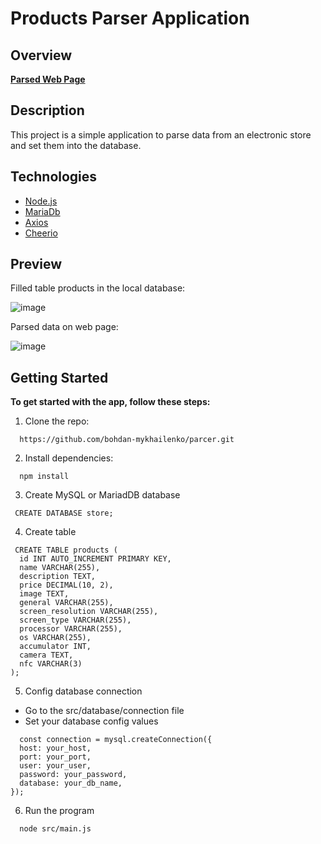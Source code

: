#  Products Parser Application

## Overview
[**Parsed Web Page**](https://hotline.ua/ua/mobile/mobilnye-telefony-i-smartfony/?mode=series&sort=popularity)

## Description

This project is a simple application to parse data from an electronic store and set them into the database.

## Technologies

- [Node.js](https://nodejs.org/en)
- [MariaDb](https://mariadb.org/)
- [Axios](https://axios-http.com/)
- [Cheerio](https://cheerio.js.org/)


## Preview

Filled table products in the local database:

![image](https://github.com/bohdan-mykhailenko/parser/assets/76702178/6c9c6eab-deac-4395-b721-a570d1b4b6e3)


Parsed data on web page:

![image](https://github.com/bohdan-mykhailenko/parser/assets/76702178/ebfff9c6-6211-43f0-879a-dfb772fdeef2)


## Getting Started

**To get started with the app, follow these steps:**

1.  Clone the repo:
    
```shell
  https://github.com/bohdan-mykhailenko/parcer.git
```

2.  Install dependencies:
    
```shell
  npm install
```

3. Create MySQL or MariadDB database
```shell
 CREATE DATABASE store;
```

4. Create table
```shell
 CREATE TABLE products (
  id INT AUTO_INCREMENT PRIMARY KEY,
  name VARCHAR(255),
  description TEXT,
  price DECIMAL(10, 2),
  image TEXT,
  general VARCHAR(255),
  screen_resolution VARCHAR(255),
  screen_type VARCHAR(255),
  processor VARCHAR(255),
  os VARCHAR(255),
  accumulator INT,
  camera TEXT,
  nfc VARCHAR(3)
);
```
    
5. Config database connection
  * Go to the src/database/connection file
  * Set your database config values
```shell
  const connection = mysql.createConnection({
  host: your_host,
  port: your_port,
  user: your_user,
  password: your_password,
  database: your_db_name,
});
```

6. Run the program
```shell
  node src/main.js
```
